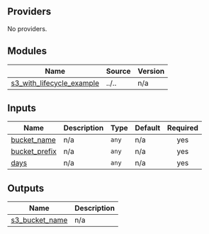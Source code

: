 <!-- BEGIN_TF_DOCS -->
## Providers

No providers.

## Modules

| Name | Source | Version |
|------|--------|---------|
| <a name="module_s3_with_lifecycle_example"></a> [s3\_with\_lifecycle\_example](#module\_s3\_with\_lifecycle\_example) | ../.. | n/a |

## Inputs

| Name | Description | Type | Default | Required |
|------|-------------|------|---------|:--------:|
| <a name="input_bucket_name"></a> [bucket\_name](#input\_bucket\_name) | n/a | `any` | n/a | yes |
| <a name="input_bucket_prefix"></a> [bucket\_prefix](#input\_bucket\_prefix) | n/a | `any` | n/a | yes |
| <a name="input_days"></a> [days](#input\_days) | n/a | `any` | n/a | yes |

## Outputs

| Name | Description |
|------|-------------|
| <a name="output_s3_bucket_name"></a> [s3\_bucket\_name](#output\_s3\_bucket\_name) | n/a |
<!-- END_TF_DOCS -->